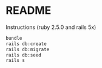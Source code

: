 # README

Instructions (ruby 2.5.0 and rails 5x) 

```sh
bundle
rails db:create
rails db:migrate
rails db:seed
rails s
```
